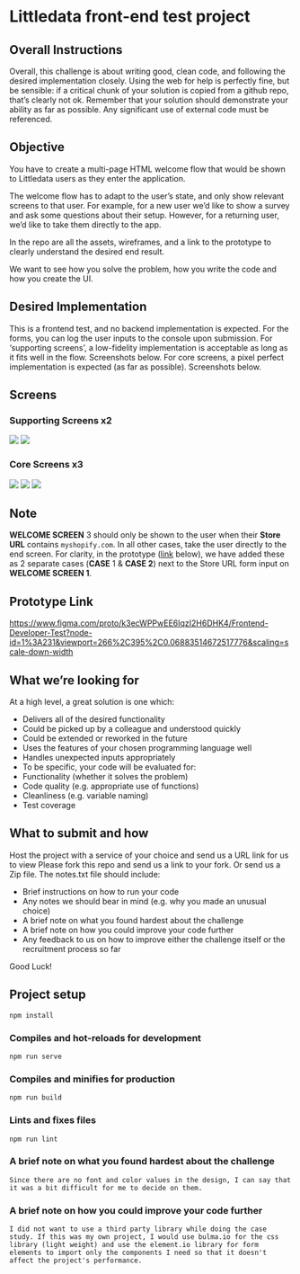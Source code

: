 # Littledata front-end test project
## Overall Instructions
Overall, this challenge is about writing good, clean code, and following the desired implementation closely.
Using the web for help is perfectly fine, but be sensible: if a critical chunk of your solution is copied from a github repo, that’s clearly not ok. Remember that your solution should demonstrate your ability as far as possible. Any significant use of external code must be referenced.
## Objective
You have to create a multi-page HTML welcome flow that would be shown to Littledata users as they enter the application.

The welcome flow has to adapt to the user’s state, and only show relevant screens to that user. For example, for a new user we’d like to show a survey and ask some questions about their setup. However, for a returning user, we’d like to take them directly to the app.

In the repo are all the assets, wireframes, and a link to the prototype to clearly understand the desired end result.

We want to see how you solve the problem, how you write the code and how you create the UI.
## Desired Implementation
This is a frontend test, and no backend implementation is expected. For the forms, you can log the user inputs to the console upon submission.
For ‘supporting screens’, a low-fidelity implementation is acceptable as long as it fits well in the flow. Screenshots below.
For core screens, a pixel perfect implementation is expected (as far as possible). Screenshots below.

## Screens
### Supporting Screens x2
![](./Wireframes/startScreenReadme.png)
![](./Wireframes/endScreenReadme.png)

### Core Screens x3
![](./Wireframes/welcomeScreen1Readme.png)
![](./Wireframes/welcomeScreen2Readme.png)
![](./Wireframes/welcomeScreen3Readme.png)



## Note
**WELCOME SCREEN** 3 should only be shown to the user when their **Store URL** contains `myshopify.com`. In all other cases, take the user directly to the end screen.
For clarity, in the prototype ([link](https://www.figma.com/proto/k3ecWPPwEE6IqzI2H6DHK4/Frontend-Developer-Test?node-id=1%3A231&viewport=266%2C395%2C0.06883514672517776&scaling=scale-down-width) below), we have added these as 2 separate cases (**CASE** 1 & **CASE 2**) next to the Store URL form input on **WELCOME SCREEN 1**.
## Prototype Link
https://www.figma.com/proto/k3ecWPPwEE6IqzI2H6DHK4/Frontend-Developer-Test?node-id=1%3A231&viewport=266%2C395%2C0.06883514672517776&scaling=scale-down-width


## What we’re looking for
At a high level, a great solution is one which:
- Delivers all of the desired functionality
- Could be picked up by a colleague and understood quickly
- Could be extended or reworked in the future
- Uses the features of your chosen programming language well
- Handles unexpected inputs appropriately
- To be specific, your code will be evaluated for:
- Functionality (whether it solves the problem)
- Code quality (e.g. appropriate use of functions)
- Cleanliness (e.g. variable naming)
- Test coverage

## What to submit and how
Host the project with a service of your choice and send us a URL link for us to view
Please fork this repo and send us a link to your fork. Or send us a Zip file.
The notes.txt file should include:
- Brief instructions on how to run your code
- Any notes we should bear in mind (e.g. why you made an unusual choice)
- A brief note on what you found hardest about the challenge
- A brief note on how you could improve your code further
- Any feedback to us on how to improve either the challenge itself or the recruitment process so far


Good Luck!


## Project setup
```
npm install
```

### Compiles and hot-reloads for development
```
npm run serve
```

### Compiles and minifies for production
```
npm run build
```

### Lints and fixes files
```
npm run lint
```

### A brief note on what you found hardest about the challenge
```
Since there are no font and color values in the design, I can say that it was a bit difficult for me to decide on them.
```

### A brief note on how you could improve your code further
```
I did not want to use a third party library while doing the case study. If this was my own project, I would use bulma.io for the css library (light weight) and use the element.io library for form elements to import only the components I need so that it doesn't affect the project's performance.
```
